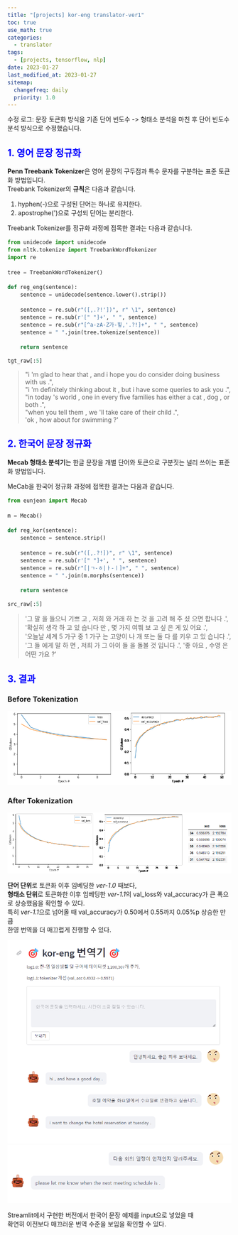 ```yaml
---
title: "[projects] kor-eng translator-ver1"
toc: true
use_math: true
categories:
  - translator
tags:
  - [projects, tensorflow, nlp]
date: 2023-01-27
last_modified_at: 2023-01-27
sitemap:
  changefreq: daily
  priority: 1.0
---
```


수정 로그: 문장 토큰화 방식을 기존 단어 빈도수 -> 형태소 분석을 마친 후 단어 빈도수 분석 방식으로 수정했습니다.

## <span style = "color : blue"> 1. 영어 문장 정규화 </span>

**Penn Treebank Tokenizer**은 영어 문장의 구두점과 특수 문자를 구분하는 표준 토큰화 방법입니다. <br>
Treebank Tokenizer의 **규칙**은 다음과 같습니다.

1. hyphen(-)으로 구성된 단어는 하나로 유지한다.
2. apostrophe(')으로 구성되 단어는 분리한다.

Treebank Tokenizer를 정규화 과정에 접목한 결과는 다음과 같습니다.

```python
from unidecode import unidecode
from nltk.tokenize import TreebankWordTokenizer
import re

tree = TreebankWordTokenizer()

def reg_eng(sentence):
    sentence = unidecode(sentence.lower().strip())
    
    sentence = re.sub(r"([,.?!'])", r" \1", sentence)
    sentence = re.sub(r'[" "]+', " ", sentence)
    sentence = re.sub(r"[^a-zA-Z가-힣,'.?!]+", " ", sentence)
    sentence = " ".join(tree.tokenize(sentence))
    
    return sentence
```

```python
tgt_raw[:5]
```

>  "i 'm glad to hear that , and i hope you do consider doing business with us .", <br>
       "i 'm definitely thinking about it , but i have some queries to ask you .", <br>
       "in today 's world , one in every five families has either a cat , dog , or both .", <br>
       "when you tell them , we 'll take care of their child .", <br>
       'ok , how about for swimming ?'
       
       
## <span style = "color : blue"> 2. 한국어 문장 정규화 </span>

**Mecab 형태소 분석기**는 한글 문장을 개별 단어와 토큰으로 구분짓는 널리 쓰이는 표준화 방법입니다. <br>

MeCab을 한국어 정규화 과정에 접목한 결과는 다음과 같습니다.

```python
from eunjeon import Mecab

m = Mecab()

def reg_kor(sentence):
    sentence = sentence.strip()
    
    sentence = re.sub(r"([,.?!])", r" \1", sentence)
    sentence = re.sub(r'[" "]+', " ", sentence)
    sentence = re.sub(r"[|ㄱ-ㅎ|ㅏ-ㅣ]+", " ", sentence)
    sentence = " ".join(m.morphs(sentence))
    
    return sentence
```

```python
src_raw[:5]
```

> '그 말 을 들으니 기쁘 고 , 저희 와 거래 하 는 것 을 고려 해 주 셨 으면 합니다 .', <br>
       '확실히 생각 하 고 있 습니다 만 , 몇 가지 여쭤 보 고 싶 은 게 있 어요 .', <br>
       '오늘날 세계 5 가구 중 1 가구 는 고양이 나 개 또는 둘 다 를 키우 고 있 습니다 .', <br>
       '그 들 에게 말 하 면 , 저희 가 그 아이 들 을 돌볼 것 입니다 .', '좋 아요 , 수영 은 어떤 가요 ?' <br>

## <span style = "color : blue"> 3. 결과 </span>

### Before Tokenization

<img src = '/assets/images/projects/model_5.png'>

<br>

### After Tokenization

<img src = '/assets/images/projects/tok_1.png'>

<br>

**단어 단위**로 토큰화 이후 임베딩한 *ver-1.0* 때보다, <br>
**형태소 단위**로 토큰화한 이후 임베딩한 *ver-1.1*의 val_loss와 val_accuracy가 큰 폭으로 상승했음을 확인할 수 있다. <br>
특히 *ver-1.1*으로 넘어올 때 val_accuracy가 0.50에서 0.55까지 0.05%p 상승한 만큼 <br>
한영 번역을 더 매끄럽게 진행할 수 있다.

<img src = '/assets/images/projects/tok_4.png'>
<img src = '/assets/images/projects/tok_5.png'>

Streamlit에서 구현한 버전에서 한국어 문장 예제를 input으로 넣었을 때 <br>
확연히 이전보다 매끄러운 번역 수준을 보임을 확인할 수 있다.
